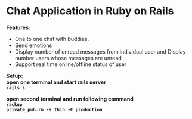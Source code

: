 # Chat Application in Ruby on Rails

<b>Features:</b></br>
<ul>
<li> One to one chat with buddies.</li>
<li> Send emotions</li>
<li> Display number of unread messages from individual user and Display number users whose messages are unread</li>
<li> Support real time online/offline status of user</li>
</ul

<b>Setup:<b></br>
open one terminal and start rails server</br>
<code>rails s</code>

open second terminal and run following command</br>
<code>rackup private_pub.ru -s thin -E production</code>
